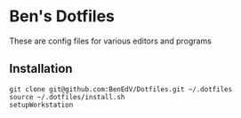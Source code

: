 # Ben's Dotfiles
These are config files for various editors and programs

## Installation
```
git clone git@github.com:BenEdV/Dotfiles.git ~/.dotfiles
source ~/.dotfiles/install.sh
setupWorkstation
```
